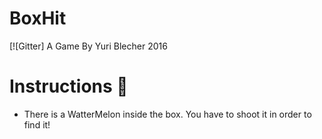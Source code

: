 # BoxHit
[![Gitter]
A Game By Yuri Blecher 2016

# Instructions 🍉
- There is a WatterMelon inside the box. You have to shoot it in order to find it!

